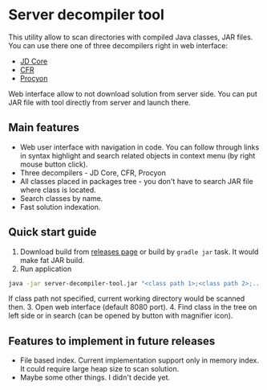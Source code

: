 # Server decompiler tool
This utility allow to scan directories with compiled Java classes, JAR files. You can use there one of three decompilers right in web interface:
* [JD Core](https://java-decompiler.github.io/)
* [CFR](https://www.benf.org/other/cfr/)
* [Procyon](https://github.com/mstrobel/procyon)

Web interface allow to not download solution from server side. You can put JAR file with tool directly from server and launch there.

## Main features
* Web user interface with navigation in code. You can follow through links in syntax highlight and search related objects in context menu (by right mouse button click).
* Three decompilers - JD Core, CFR, Procyon
* All classes placed in packages tree - you don't have to search JAR file where class is located.
* Search classes by name.
* Fast solution indexation.

## Quick start guide
1. Download build from [releases page](https://github.com/dmitriyushakov/server-decompiler-tool/releases) or build by `gradle jar` task. It would make fat JAR build.
2. Run application
```bash
java -jar server-decompiler-tool.jar "<class path 1>;<class path 2>;...;<class path N>"
```
If class path not specified, current working directory would be scanned then. 
3. Open web interface (default 8080 port).
4. Find class in the tree on left side or in search (can be opened by button with magnifier icon).

## Features to implement in future releases
* File based index. Current implementation support only in memory index. It could require large heap size to scan solution.
* Maybe some other things. I didn't decide yet.